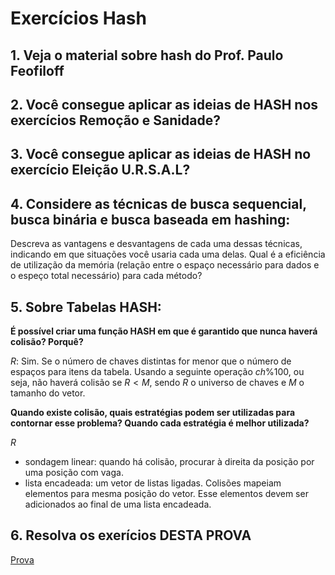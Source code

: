 # Exercícios Hash

## 1. Veja o material sobre hash do Prof. Paulo Feofiloff

## 2. Você consegue aplicar as ideias de HASH nos exercícios Remoção e Sanidade?

## 3. Você consegue aplicar as ideias de HASH no exercício Eleição U.R.S.A.L?

## 4. Considere as técnicas de busca sequencial, busca binária e busca baseada em hashing:
Descreva as vantagens e desvantagens de cada uma dessas técnicas, indicando em que situações você usaria cada uma delas.
Qual é a eficiência de utilização da memória (relação entre o espaço necessário para dados e o espeço total necessário) para cada método?

## 5. Sobre Tabelas HASH:
**É possível criar uma função HASH em que é garantido que nunca haverá colisão? Porquê?** 

_R_: Sim. Se o número de chaves distintas for menor que o número de espaços
para itens da tabela. Usando a seguinte operação $ch \% 100$, ou seja, não haverá
colisão se $R < M$, sendo $R$ o universo de chaves e $M$ o tamanho do vetor.

**Quando existe colisão, quais estratégias podem ser utilizadas para contornar esse problema? Quando cada estratégia é melhor utilizada?**

_R_

- sondagem linear: quando há colisão, procurar à direita da posição por uma posição
com vaga.
- lista encadeada: um vetor de listas ligadas. Colisões mapeiam elementos para 
mesma posição do vetor. Esse elementos devem ser adicionados ao final de uma lista
encadeada.


## 6. Resolva os exerícios DESTA PROVA   
[Prova](https://www.brunoribas.com.br/aed1/provas/3/2018-2.pdf)
